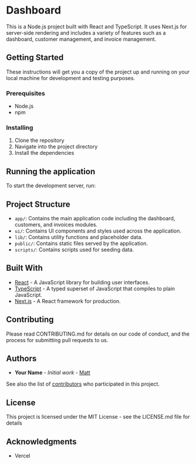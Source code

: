 # Dashboard

This is a Node.js project built with React and TypeScript. It uses Next.js for server-side rendering and includes a variety of features such as a dashboard, customer management, and invoice management.

## Getting Started

These instructions will get you a copy of the project up and running on your local machine for development and testing purposes.

### Prerequisites

- Node.js
- npm

### Installing

1. Clone the repository
2. Navigate into the project directory
3. Install the dependencies

## Running the application

To start the development server, run:

## Project Structure

- `app/`: Contains the main application code including the dashboard, customers, and invoices modules.
- `ui/`: Contains UI components and styles used across the application.
- `lib/`: Contains utility functions and placeholder data.
- `public/`: Contains static files served by the application.
- `scripts/`: Contains scripts used for seeding data.

## Built With

- [React](https://reactjs.org/) - A JavaScript library for building user interfaces.
- [TypeScript](https://www.typescriptlang.org/) - A typed superset of JavaScript that compiles to plain JavaScript.
- [Next.js](https://nextjs.org/) - A React framework for production.

## Contributing

Please read CONTRIBUTING.md for details on our code of conduct, and the process for submitting pull requests to us.

## Authors

- **Your Name** - _Initial work_ - [Matt](https://github.com/mbx33)

See also the list of [contributors](https://github.com/mbx33/your-repo/contributors) who participated in this project.

## License

This project is licensed under the MIT License - see the LICENSE.md file for details

## Acknowledgments

- Vercel
